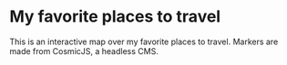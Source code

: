 # My favorite places to travel

This is an interactive map over my favorite places to travel. Markers are made from CosmicJS, a headless CMS. 


